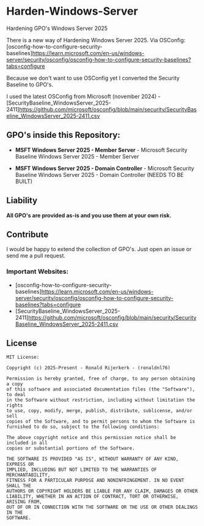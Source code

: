 # Harden-Windows-Server
Hardening GPO's Windows Server 2025

There is a new way of Hardening Windows Server 2025. Via OSConfig: [osconfig-how-to-configure-security-baselines]https://learn.microsoft.com/en-us/windows-server/security/osconfig/osconfig-how-to-configure-security-baselines?tabs=configure

Because we don't want to use OSConfig yet I converted the Security Baseline to GPO's.

I used the latest OSConfig from Microsoft (november 2024) - [SecurityBaseline_WindowsServer_2025-2411]https://github.com/microsoft/osconfig/blob/main/security/SecurityBaseline_WindowsServer_2025-2411.csv

## GPO's inside this Repository:
- **MSFT Windows Server 2025 - Member Server** - Microsoft Security Baseline Windows Server 2025 - Member Server

- **MSFT Windows Server 2025 - Domain Controller** - Microsoft Security Baseline Windows Server 2025 - Domain Controller (NEEDS TO BE BUILT)


## Liability

**All GPO's are provided as-is and you use them at your own risk.**

## Contribute

I would be happy to extend the collection of GPO's. Just open an issue or
send me a pull request.

### Important Websites:
- [osconfig-how-to-configure-security-baselines]https://learn.microsoft.com/en-us/windows-server/security/osconfig/osconfig-how-to-configure-security-baselines?tabs=configure
- [SecurityBaseline_WindowsServer_2025-2411]https://github.com/microsoft/osconfig/blob/main/security/SecurityBaseline_WindowsServer_2025-2411.csv

## License
  
    MIT License:

    Copyright (c) 2025-Present - Ronald Rijerkerk - (ronaldnl76)

    Permission is hereby granted, free of charge, to any person obtaining a copy
    of this software and associated documentation files (the "Software"), to deal
    in the Software without restriction, including without limitation the rights
    to use, copy, modify, merge, publish, distribute, sublicense, and/or sell
    copies of the Software, and to permit persons to whom the Software is
    furnished to do so, subject to the following conditions:

    The above copyright notice and this permission notice shall be included in all
    copies or substantial portions of the Software.
  
    THE SOFTWARE IS PROVIDED "AS IS", WITHOUT WARRANTY OF ANY KIND, EXPRESS OR
    IMPLIED, INCLUDING BUT NOT LIMITED TO THE WARRANTIES OF MERCHANTABILITY,
    FITNESS FOR A PARTICULAR PURPOSE AND NONINFRINGEMENT. IN NO EVENT SHALL THE
    AUTHORS OR COPYRIGHT HOLDERS BE LIABLE FOR ANY CLAIM, DAMAGES OR OTHER
    LIABILITY, WHETHER IN AN ACTION OF CONTRACT, TORT OR OTHERWISE, ARISING FROM,
    OUT OF OR IN CONNECTION WITH THE SOFTWARE OR THE USE OR OTHER DEALINGS IN THE
    SOFTWARE.
